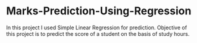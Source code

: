 # Marks-Prediction-Using-Regression
In this project I used Simple Linear Regression for prediction.
Objective of this project is to predict the score of a student on the basis of study hours.
